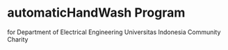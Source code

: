 # automaticHandWash Program
for Department of Electrical Engineering Universitas Indonesia Community Charity
